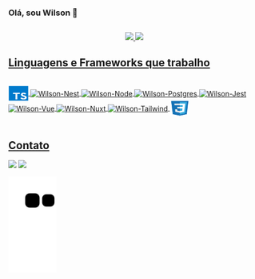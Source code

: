 ### Olá, sou Wilson 👋

 ##

<div align="center">
  <a href="https://github.com/Wfelipe2011">
  <img height="180em" src="https://github-readme-stats.vercel.app/api?username=Wfelipe2011&show_icons=true&title_color=blue&theme=dracula&include_all_commits=true&count_private=true"/>
  <img height="180em" src="https://github-readme-stats.vercel.app/api/top-langs/?username=Wfelipe2011&layout=compact&langs_count=7&title_color=blue&theme=dracula"/>
</div>
<h2>Linguagens e Frameworks que trabalho</h2>
<div style="display: inline_block"><br>
<img align="center" alt="Wilson-Ts" height="30" width="40" src="https://raw.githubusercontent.com/devicons/devicon/master/icons/typescript/typescript-plain.svg"/>
<img align="center" alt="Wilson-Nest" height="30" width="40" src="https://cdn.jsdelivr.net/gh/devicons/devicon/icons/nestjs/nestjs-plain.svg" />         
<img align="center" alt="Wilson-Node" height="30" width="40" src="https://cdn.jsdelivr.net/gh/devicons/devicon/icons/nodejs/nodejs-original.svg" /> 
<img align="center" alt="Wilson-Postgres" height="30" width="40" src="https://cdn.jsdelivr.net/gh/devicons/devicon/icons/postgresql/postgresql-original.svg" />          
<img align="center" alt="Wilson-Jest" height="30" width="40" src="https://cdn.jsdelivr.net/gh/devicons/devicon/icons/jest/jest-plain.svg" />
<img align="center" alt="Wilson-Vue" height="30" width="40" src="https://cdn.jsdelivr.net/gh/devicons/devicon/icons/vuejs/vuejs-original.svg" />
<img align="center" alt="Wilson-Nuxt" height="30" width="40" src="https://cdn.jsdelivr.net/gh/devicons/devicon/icons/nuxtjs/nuxtjs-original.svg" />
<img align="center" alt="Wilson-Tailwind" height="30" width="40" src="https://cdn.jsdelivr.net/gh/devicons/devicon/icons/tailwindcss/tailwindcss-plain.svg" />             
<img align="center" alt="Wilson-CSS" height="30" width="40" src="https://raw.githubusercontent.com/devicons/devicon/master/icons/css3/css3-original.svg"/>
<br/>
<br/>
</div>
  
  ##
 <h2>Contato</h2>
<div> 
  <a href = "mailto:contatoWfelipe2011@gmail.com"><img src="https://img.shields.io/badge/-Gmail-%23333?style=for-the-badge&logo=gmail&logoColor=white" target="_blank"></a>
  <a href="https://www.linkedin.com/in/wilson-felipe-725538176" target="_blank"><img src="https://img.shields.io/badge/-LinkedIn-%230077B5?style=for-the-badge&logo=linkedin&logoColor=white" target="_blank"></a> 
 
  ![Snake animation](https://github.com/Wfelipe2011/Wfelipe2011/blob/output/github-contribution-grid-snake.svg)
 
</div>
